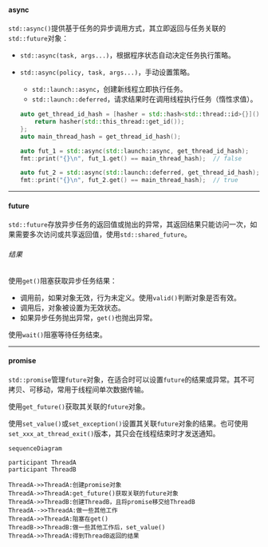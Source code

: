 #### async

`std::async()`提供基于任务的异步调用方式，其立即返回与任务关联的`std::future`对象：

* `std::async(task, args...)`，根据程序状态自动决定任务执行策略。

* `std::async(policy, task, args...)`，手动设置策略。

  * `std::launch::async`，创建新线程立即执行任务。
  * `std::launch::deferred`，请求结果时在调用线程执行任务（惰性求值）。

  ```cpp
  auto get_thread_id_hash = [hasher = std::hash<std::thread::id>{}](){
      return hasher(std::this_thread::get_id());
  };
  auto main_thread_hash = get_thread_id_hash();
  
  auto fut_1 = std::async(std::launch::async, get_thread_id_hash);
  fmt::print("{}\n", fut_1.get() == main_thread_hash);	// false
  
  auto fut_2 = std::async(std::launch::deferred, get_thread_id_hash);
  fmt::print("{}\n", fut_2.get() == main_thread_hash);	// true
  ```

---

#### future

`std::future`存放异步任务的返回值或抛出的异常，其返回结果只能访问一次，如果需要多次访问或共享返回值，使用`std::shared_future`。

###### 结果

使用`get()`阻塞获取异步任务结果：

* 调用前，如果对象无效，行为未定义。使用`valid()`判断对象是否有效。
* 调用后，对象被设置为无效状态。
* 如果异步任务抛出异常，`get()`也抛出异常。

使用`wait()`阻塞等待任务结束。

---

#### promise

`std::promise`管理`future`对象，在适合时可以设置`future`的结果或异常。其不可拷贝、可移动，常用于线程间单次数据传输。

使用`get_future()`获取其关联的`future`对象。

使用`set_value()`或`set_exception()`设置其关联`future`对象的结果。也可使用`set_xxx_at_thread_exit()`版本，其只会在线程结束时才发送通知。

```mermaid
sequenceDiagram

participant ThreadA
participant ThreadB

ThreadA->>ThreadA:创建promise对象
ThreadA->>ThreadA:get_future()获取关联的future对象
ThreadA->>ThreadB:创建ThreadB，且将promise移交给ThreadB
ThreadA-->>ThreadA:做一些其他工作
ThreadA->>ThreadA:阻塞在get()
ThreadB->>ThreadB:做一些其他工作后，set_value()
ThreadA->>ThreadA:得到ThreadB返回的结果
```
